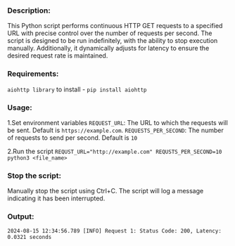 ### Description:
This Python script performs continuous HTTP GET requests to a specified URL with precise control over the number of requests per second. The script is designed to be run indefinitely, with the ability to stop execution manually. Additionally, it dynamically adjusts for latency to ensure the desired request rate is maintained.

### Requirements:
```aiohttp library```
to install - ```pip install aiohttp```

### Usage:
1.Set environment variables
```REQUEST_URL```: The URL to which the requests will be sent. Default is ```https://example.com```.
```REQUESTS_PER_SECOND```: The number of requests to send per second. Default is ```10```

2.Run the script
```REQUST_URL="http://example.com" REQUSTS_PER_SECOND=10 python3 <file_name>```

### Stop the script:
Manually stop the script using Ctrl+C. The script will log a message indicating it has been interrupted.

### Output:
```2024-08-15 12:34:56.789 [INFO] Request 1: Status Code: 200, Latency: 0.0321 seconds```
